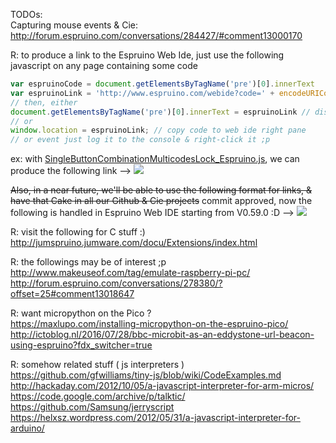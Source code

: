 TODOs:  
Capturing mouse events & Cie: http://forum.espruino.com/conversations/284427/#comment13000170  


R: to produce a link to the Espruino Web Ide, just use the following javascript on any page containing some code
```javascript
var espruinoCode = document.getElementsByTagName('pre')[0].innerText
var espruinoLink = 'http://www.espruino.com/webide?code=' + encodeURIComponent ( espruinoCode )
// then, either
document.getElementsByTagName('pre')[0].innerText = espruinoLink // display generated link as page text content
// or
window.location = espruinoLink; // copy code to web ide right pane
// or event just log it to the console & right-click it ;p
```

ex: with [SingleButtonCombinationMulticodesLock_Espruino.js](https://raw.githubusercontent.com/stephaneAG/Espruino_tests/master/SingleButtonCombinationMulticodesLock/SingleButtonCombinationMulticodesLock_Espruino.js),
 we can produce the following link -->
<a href="http://www.espruino.com/webide?code=%2F*%0A%20%20SingleButtonCombinationMulticodesLock.js%20-%20allows%20to%20trigger%20stuff%20based%20on%20codes%2Fpatterns%20when%20a%20buttonPress%2FpinStateChange%20happens%0A%20%20based%20on%20http%3A%2F%2Fwww.espruino.com%2FSingle%2BButton%2BCombination%2BLock%20(%20code%20%26%20big%20thx%20to%20Gordon%20Williams%20-%20%40Espruino%20)%0A%0A%20%20by%20%40StephaneAG%20-%202015%0A*%2F%0A%0Avar%20lastPress%20%3D%200%3B%20%20%20%20%20%20%20%20%2F%2F%20%2F!%5C%20needed%20on%20Espruino%0Avar%20pressCount%20%3D%200%3B%20%20%20%20%20%20%20%2F%2F%20number%20of%20presses%0Avar%20timeout%3B%20%20%20%20%20%20%20%20%20%20%20%20%20%20%2F%2F%20timeout%20that%20happens%20one%20second%20after%20button%20press%0A%0Avar%20shortestMatchTimeout%3B%20%2F%2F%20timeout%20that%20happens%20one%20second%20and%20a%20half%20after%20a%20shortestCodeMatch%20is%20found%0Avar%20inactivityTimeout%3B%20%20%20%20%2F%2F%20timeout%20that%20happens%20one%20second%20and%20a%20half%20after%20no%20input%20if%20the%20above%20is%20undefined%0A%0Avar%20codes%20%3D%20%5B%20%0A%20%20%20%20%20%20%20%20%20%20%20%20%20%5B3%2C%201%2C%202%5D%2C%20%20%20%2F%2F%20unlock%201%3A%20unlock%20Door%0A%20%20%20%20%20%20%20%20%20%20%20%20%20%5B4%2C%201%2C%202%5D%2C%20%20%20%2F%2F%20unlock%202%3A%20send%20SMS%0A%20%20%20%20%20%20%20%20%20%20%20%20%20%5B4%2C%201%2C%202%2C%201%5D%2C%20%2F%2F%20unlock%203%3A%20send%20Desktop%20notification%0A%20%20%20%20%20%20%20%20%20%20%20%20%20%5B4%2C%201%2C%202%2C%202%5D%2C%20%2F%2F%20unlock%204%3A%20push%20server%20notification%0A%20%20%20%20%20%20%20%20%20%20%20%20%20%5B4%2C%201%2C%202%2C%203%5D%2C%20%2F%2F%20unlock%205%3A%20send%20Desktop%20notification%0A%20%20%20%20%20%20%20%20%20%20%20%20%20%5B4%2C%201%2C%203%5D%2C%20%2F%2F%20unlock%206%3A%20unlock%20door%20unpolitely%0A%20%20%20%20%20%20%20%20%20%20%20%20%20%5B4%2C%201%2C%204%5D%2C%20%2F%2F%20unlock%207%3A%20unlock%20door%20mario-style%0A%20%20%20%20%20%20%20%20%20%20%20%20%20%2F%2F%20..%0A%20%20%20%20%20%20%20%20%20%20%20%20%5D%3B%0Avar%20remainingCodes%20%3D%20codes%3B%0Avar%20digit%20%3D%200%3B%20%20%20%20%20%20%20%20%2F%2F%20which%20digit%20of%20the%20code%20we%27re%20on%0A%0Avar%20delayBetweenPresses%20%3D%201000%3B%20%2F%2F%20delay%20between%20button%20presses%20(%20R%3A%20500%20is%20nice%2C%20250%20is%20neat%20!%20)%0Avar%20delayBeforeShortestCodeMatch%20%3D%20delayBetweenPresses%2F2%20%2B%20delayBetweenPresses%3B%20%2F%2F%20delay%20before%20shortest%20code%20match%20autoselect%20(%20R%3A%20has%20to%20be%20bigger%20than%20the%20delay%20between%20presses%20!%20)%0Avar%20delayForInactivity%20%3D%20delayBeforeShortestCodeMatch%3B%20%2F%2F%20delay%20before%20inactivity%20reset%20(%20R%3A%20set%20to%200%20to%20NOT%20use%20%27inactivity%20reset%27%2C%20ex%3A%20to%20play%20a%20validation%20after%20each%20digit%20entered%20..%20scaling%20notes%20%3F%20)%0A%2F%2F%20Nb%3A%20when%20%27delayForInactivity%27%20is%20setup%20as%20above%2C%20some%20precision%20is%20required%20for%20typing%20the%20code%3A%20one%20more%20half-second%20after%20a%20press%20%27d%20cancel%20them%20entirely%20%3Bp%0A%0A%2F%2F%20unlock%2Flock%0Afunction%20setLocked(isLocked)%7B%0A%20%20console.log(%20isLocked%3F%20%27locked%27%20%3A%20%27unlocked%27%20)%3B%0A%20%20setTimeout(function()%7B%0A%20%20%20%20console.log(%27setLocked%20callback%20!%27)%3B%0A%20%20%7D%2C%202000)%3B%0A%7D%0A%0A%2F%2F%20unlock%2Flock2%0Afunction%20setLocked2(isLocked)%7B%0A%20%20console.log(%20isLocked%3F%20%27locked%27%20%3A%20%27unlocked%27%20)%3B%0A%20%20setTimeout(function()%7B%0A%20%20%20%20console.log(%27setLocked2%20callback%20!%27)%3B%0A%20%20%7D%2C%202000)%3B%0A%7D%0A%0A%2F%2F%20inactivity%20reset%0Afunction%20inactivityReset()%7B%0A%20%20inactivityTimeout%20%3D%20undefined%3B%20%2F%2F%20what%20fixes%20it%20%3F%0A%20%20console.log(%27inactivity%20reset%20!%20-%20back%20to%20the%20start%20!%27)%3B%20%2F%2F%20uncolored%20log%0A%20%20setLocked(true)%3B%0A%20%20%2F%2F%20go%20to%20the%20beginning%20of%20code%20again%0A%20%20digit%20%3D%200%3B%0A%20%20remainingCodes%20%3D%20codes%3B%0A%20%20%2F%2F%20reset%20presses%0A%20%20pressCount%20%3D%200%3B%0A%7D%0A%0A%2F%2F%20timeout%0Afunction%20onTimeout()%7B%0A%20%20timeout%20%3D%20undefined%3B%0A%20%20%2F%2F%20check%20against%20our%20codeS%0A%20%20var%20currentCodes%20%3D%20remainingCodes%3B%0A%20%20console.log(%27current%20codes%3A%5Cn%27%20%2B%20remainingCodes.join(%27%5Cn%27)%20)%3B%20%2F%2F%20uncolored%20log%0A%0A%20%20remainingCodes%20%3D%20%5B%5D%3B%0A%20%20currentCodes.forEach(function(code)%7B%0A%20%20%20%20if(pressCount%20%3D%3D%20code%5Bdigit%5D)%20remainingCodes.push(code)%3B%0A%20%20%7D)%3B%0A%20%20console.log(%27remaining%20codes%3A%5Cn%27%20%2B%20remainingCodes.join(%27%5Cn%27)%20)%3B%20%2F%2F%20uncolored%20log%0A%20%20%0A%20%20if(remainingCodes.length%20!%3D%3D%200)%7B%20%2F%2F%20multi%20codes%0A%20%20%20%20%2F%2Fconsole.log(%27remaining%20codes%20not%20empty%27)%3B%0A%20%20%20%20digit%2B%2B%3B%0A%20%20%20%20%0A%20%20%20%20var%20shortestCodeMatch%3B%20%2F%2F%20%3D%20undefined%3B%0A%20%20%20%20remainingCodes.forEach(function(code)%7B%0A%20%20%20%20%20%20if(digit%20%3E%3D%20code.length)%7B%0A%20%20%20%20%20%20%20%20shortestCodeMatch%20%3D%20code%3B%0A%20%20%20%20%20%20%7D%0A%20%20%20%20%7D)%3B%0A%0A%20%20%20%20if(shortestCodeMatch%20%26%26%20remainingCodes.length%20%3D%3D%201%20)%7B%0A%20%20%20%20%20%20if(inactivityTimeout)%7B%20clearTimeout(inactivityTimeout)%3B%20inactivityTimeout%20%3D%20undefined%3B%20%7D%20%2F%2F%20cancel%20the%20%27inactivity%20reset%27%20that%20may%20be%20pending%0A%20%20%20%20%20%20console.log(%27code%20match%20found%20!%27)%3B%20%2F%2F%20uncolored%20log%0A%20%20%20%20%20%20console.log(%27end%20of%20code%20%5B%27%20%2B%20shortestCodeMatch.join(%27%20%27)%20%2B%20%27%5D%20-%20triggering%20handler%20..%27)%3B%20%2F%2F%20uncolored%20log%0A%20%20%20%20%20%20if(%20shortestCodeMatch.join()%20%3D%3D%20codes%5B0%5D.join()%20)%20setLocked(false)%3B%0A%20%20%20%20%20%20else%20if(%20shortestCodeMatch.join()%20%3D%3D%20codes%5B1%5D.join()%20)%20setLocked2(false)%3B%0A%20%20%20%20%20%20%2F%2F%20..%0A%20%20%20%20%20%20%2F%2F%20go%20to%20the%20beginning%20of%20code%20again%0A%20%20%20%20%20%20digit%20%3D%200%3B%0A%20%20%20%20%20%20remainingCodes%20%3D%20codes%3B%0A%20%20%20%20%7D%20else%20if(shortestCodeMatch)%7B%0A%20%20%20%20%20%20if(inactivityTimeout)%7B%20clearTimeout(inactivityTimeout)%3B%20inactivityTimeout%20%3D%20undefined%3B%20%7D%20%2F%2F%20cancel%20the%20%27inactivity%20reset%27%20that%20may%20be%20pending%0A%20%20%20%20%20%20console.log(%27shortest%20code%20match%20found%20!%27)%3B%20%2F%2F%20uncolored%20log%0A%20%20%20%20%20%20shortestMatchTimeout%20%3D%20setTimeout(function()%7B%0A%20%20%20%20%20%20%20%20shortestMatchTimeout%20%3D%20undefined%3B%0A%20%20%20%20%20%20%20%20console.log(%27end%20of%20code%20%5B%27%20%2B%20shortestCodeMatch.join(%27%20%27)%20%2B%20%27%5D%20-%20triggering%20handler%20..%27)%3B%20%2F%2F%20uncolored%20log%0A%20%20%20%20%20%20%20%20if(%20shortestCodeMatch.join()%20%3D%3D%20codes%5B0%5D.join()%20)%20setLocked(false)%3B%0A%20%20%20%20%20%20%20%20else%20if(%20shortestCodeMatch.join()%20%3D%3D%20codes%5B1%5D.join()%20)%20setLocked2(false)%3B%0A%20%20%20%20%20%20%20%20%2F%2F%20..%0A%20%20%20%20%20%20%20%20%2F%2F%20go%20to%20the%20beginning%20of%20code%20again%0A%20%20%20%20%20%20%20%20digit%20%3D%200%3B%0A%20%20%20%20%20%20%20%20remainingCodes%20%3D%20codes%3B%0A%20%20%20%20%20%20%7D%2C%20delayBeforeShortestCodeMatch)%3B%0A%20%20%20%20%7D%20else%20%7B%0A%20%20%20%20%20%20console.log(%27no%20shortestCodeMatch%20nor%20code%20match%20..%27)%3B%20%2F%2F%20uncolored%20log%0A%20%20%20%20%20%20console.log(%27..%20but%20digit%20correct%20!%20-%20next%20digit%20..%27)%3B%20%2F%2F%20uncolored%20log%0A%20%20%20%20%7D%0A%20%20%7D%20else%20%7B%0A%20%20%20%20if(inactivityTimeout)%7B%20clearTimeout(inactivityTimeout)%3B%20inactivityTimeout%20%3D%20undefined%3B%20%7D%20%2F%2F%20cancel%20the%20%27inactivity%20reset%27%20that%20may%20be%20pending%0A%20%20%20%20%2F%2Fconsole.log(%27remaining%20codes%20may%20be%20empty%27)%3B%0A%20%20%20%20console.log(%27error%20!%20-%20back%20to%20the%20start%20!%27)%3B%20%2F%2F%20uncolored%20log%0A%20%20%20%20setLocked(true)%3B%0A%20%20%20%20%2F%2F%20go%20to%20the%20beginning%20of%20code%20again%0A%20%20%20%20digit%20%3D%200%3B%0A%20%20%20%20remainingCodes%20%3D%20codes%3B%0A%20%20%7D%0A%20%20pressCount%20%3D%200%3B%0A%7D%0A%0A%2F%2F%20press%0Afunction%20onPress()%7B%0A%20%20pressCount%2B%2B%3B%0A%20%20console.log(pressCount)%3B%0A%20%20%2F%2F%20if%20we%20had%20a%20timeout%20from%20another%20button%20press%2C%20remove%20it%0A%20%20if(timeout)%20clearTimeout(timeout)%3B%0A%20%20%2F%2F%20if%20we%20had%20a%20timeout%20from%20a%20shortestCodeMatch%2C%20remove%20it%0A%20%20if(shortestMatchTimeout)%7B%20clearTimeout(shortestMatchTimeout)%3B%20shortestMatchTimeout%20%3D%20undefined%3B%20%7D%0A%20%20%2F%2F%20if%20we%20had%20a%20timeout%20from%20an%20inactivity%20reset%2C%20remove%20it%0A%20%20if(inactivityTimeout)%7B%20clearTimeout(inactivityTimeout)%3B%20inactivityTimeout%20%3D%20undefined%3B%20%7D%0A%20%20%2F%2F%20one%20second%20(%20or%20anything%20else%20set%20in%20%27delayBetweenPresses%27%20)%20after%20this%20press%2C%20run%20%27onTimeout()%27%0A%20%20timeout%20%3D%20setTimeout(onTimeout%2C%20delayBetweenPresses)%3B%0A%20%20%2F%2F%20one%20second%20and%20a%20half%20(%20or%20anything%20else%20set%20in%20%27delayForInactivity%27%20)%20after%20this%20press%2C%20run%20%27inactivityReset()%27%0A%20%20%2F%2FinactivityTimeout%20%3D%20setTimeout(inactivityReset%2C%20delayForInactivity)%3B%0A%20%20if(%20delayForInactivity%20!%3D%3D%200%20)%20inactivityTimeout%20%3D%20setTimeout(inactivityReset%2C%20delayForInactivity)%3B%0A%7D%0A%0A%0A%2F*%20--%20Espruino%20usage%20--%20*%2F%0A%2F%2F%20watch%20button%20for%20presses%20(%20or%20actually%20pin%20activity%20)%0Afunction%20buttonWatch(e)%7B%0A%20%20var%20timeDiff%20%3D%20e.time%20-%20lastPress%3B%0A%20%20lastPress%20%3D%20e.time%3B%0A%20%20if(timeDiff%3E0.1)%20onPress()%3B%0A%7D%0AsetWatch(buttonWatch%2C%20B6%2C%20%7Bedge%3A%22falling%22%2C%20repeat%3Atrue%7D)%3B%0A" class="codelink" title="Send to Web IDE"> <img src="http://www.espruino.com/favicon.ico"></a>


~~Also, in a near future, we'll be able to use the following format for links, & have that Cake in all our Github & Cie projects~~ commit approved, now the following is handled in Espruino Web IDE starting from V0.59.0 :D  -->
<a href="http://www.espruino.com/webide?codeurl=https://raw.githubusercontent.com/stephaneAG/Espruino_tests/master/SingleButtonCombinationMulticodesLock/SingleButtonCombinationMulticodesLock_Espruino.js" class="codelink" title="Send to Web IDE"> <img src="http://www.espruino.com/favicon.ico"></a>


R: visit the following for C stuff :)  
http://jumspruino.jumware.com/docu/Extensions/index.html

R: the followings may be of interest ;p  
http://www.makeuseof.com/tag/emulate-raspberry-pi-pc/  
http://forum.espruino.com/conversations/278380/?offset=25#comment13018647  

R: want micropython on the Pico ?  
https://maxlupo.com/installing-micropython-on-the-espruino-pico/  
http://ictoblog.nl/2016/07/28/bbc-microbit-as-an-eddystone-url-beacon-using-espruino?fdx_switcher=true  

R: somehow related stuff ( js interpreters )  
https://github.com/gfwilliams/tiny-js/blob/wiki/CodeExamples.md  
http://hackaday.com/2012/10/05/a-javascript-interpreter-for-arm-micros/  
https://code.google.com/archive/p/talktic/  
https://github.com/Samsung/jerryscript  
https://helxsz.wordpress.com/2012/05/31/a-javascript-interpreter-for-arduino/  
